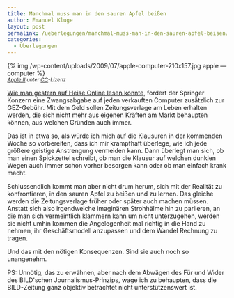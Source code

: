 ```yaml
---
title: Manchmal muss man in den sauren Apfel beißen
author: Emanuel Kluge
layout: post
permalink: /ueberlegungen/manchmal-muss-man-in-den-sauren-apfel-beisen/
categories:
  - Überlegungen
---
```


{% img /wp-content/uploads/2009/07/apple-computer-210x157.jpg apple — computer %}  
<small>*[Apple II](http://www.flickr.com/photos/florianeckerstorfer/1870727397/) unter [CC](http://creativecommons.org/licenses/by-sa/2.0/deed.en)-Lizenz*</small>

[Wie man gestern auf Heise Online lesen konnte](http://www.heise.de/tp/r4/artikel/30/30650/1.html), fordert der Springer Konzern eine Zwangsabgabe auf jeden verkauften Computer zusätzlich zur GEZ-Gebühr. Mit dem Geld sollen Zeitungsverlage am Leben erhalten werden, die sich nicht mehr aus eigenen Kräften am Markt behaupten können, aus welchen Gründen auch immer.

Das ist in etwa so, als würde ich mich auf die Klausuren in der kommenden Woche so vorbereiten, dass ich mir krampfhaft überlege, wie ich jede größere geistige Anstrengung vermeiden kann. Dann überlegt man sich, ob man einen Spickzettel schreibt, ob man die Klausur auf welchen dunklen Wegen auch immer schon vorher besorgen kann oder ob man einfach krank macht.

Schlussendlich kommt man aber nicht drum herum, sich mit der Realität zu konfrontieren, in den sauren Apfel zu beißen und zu lernen. Das gleiche werden die Zeitungsverlage früher oder später auch machen müssen. Anstatt sich also irgendwelche imaginären Strohhälme hin zu parlieren, an die man sich vermeintlich klammern kann um nicht unterzugehen, werden sie nicht umhin kommen die Angelegenheit mal richtig in die Hand zu nehmen, ihr Geschäftsmodell anzupassen und dem Wandel Rechnung zu tragen.

Und das mit den nötigen Konsequenzen. Sind sie auch noch so unangenehm.

PS: Unnötig, das zu erwähnen, aber nach dem Abwägen des Für und Wider des BILD'schen Journalismus-Prinzips, wage ich zu behaupten, dass die BILD-Zeitung ganz objektiv betrachtet nicht unterstützenswert ist.
